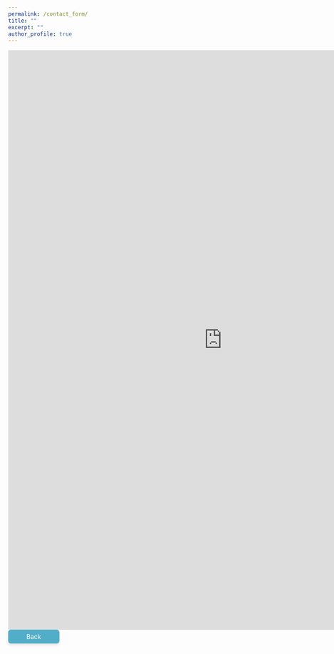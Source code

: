```yaml
---
permalink: /contact_form/
title: ""
excerpt: ""
author_profile: true
---
```



<iframe src="https://docs.google.com/forms/d/e/1FAIpQLScNIDuwsrkEZ8TdgqWU5PMhDMg3jXWnIAJ1tE64UqETQdVDGg/viewform?embedded=true" width="960" height="1300" frameborder="0" marginheight="0" marginwidth="0">Loading…</iframe>  
   <a href="/about/" 
   style="width:20%;display:block;text-align:center;padding:.5em;background-color:#52adc8;color:#fff;border-radius:6px;box-shadow:0 4px 6px rgba(50,50,93,.11), 0 1px 3px
   rgba(0,0,0,.08);text-decoration:none">Back</a> 
